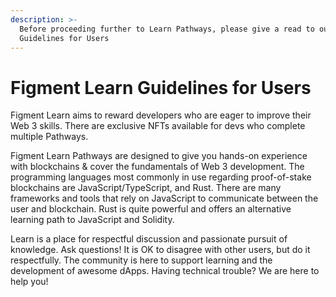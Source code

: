 ```yaml
---
description: >-
  Before proceeding further to Learn Pathways, please give a read to our Learn
  Guidelines for Users
---
```


# Figment Learn Guidelines for Users

Figment Learn aims to reward developers who are eager to improve their Web 3 skills. There are exclusive NFTs available for devs who complete multiple Pathways.

Figment Learn Pathways are designed to give you hands-on experience with blockchains & cover the fundamentals of Web 3 development. The programming languages most commonly in use regarding proof-of-stake blockchains are JavaScript/TypeScript, and Rust. There are many frameworks and tools that rely on JavaScript to communicate between the user and blockchain. Rust is quite powerful and offers an alternative learning path to JavaScript and Solidity.   
  
Learn is a place for respectful discussion and passionate pursuit of knowledge. Ask questions! It is OK to disagree with other users, but do it respectfully. The community is here to support learning and the development of awesome dApps. Having technical trouble? We are here to help you! 

